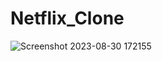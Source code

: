 # Netflix_Clone
![Screenshot 2023-08-30 172155](https://github.com/Abhishek17-10/Netflix_Clone/assets/81374346/3c71eb3c-0629-42d0-b973-27741fa041e4)
